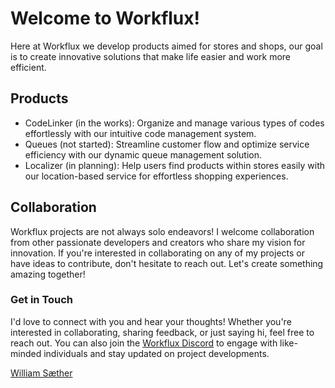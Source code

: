 # Welcome to Workflux!
Here at Workflux we develop products aimed for stores and shops, our goal is to create innovative solutions that make life easier and work more efficient.

## Products
- CodeLinker (in the works): Organize and manage various types of codes effortlessly with our intuitive code management system.
- Queues (not started): Streamline customer flow and optimize service efficiency with our dynamic queue management solution.
- Localizer (in planning): Help users find products within stores easily with our location-based service for effortless shopping experiences.

## Collaboration
Workflux projects are not always solo endeavors! I welcome collaboration from other passionate developers and creators who share my vision for innovation. If you're interested in collaborating on any of my projects or have ideas to contribute, don't hesitate to reach out. Let's create something amazing together!

### Get in Touch
I'd love to connect with you and hear your thoughts! Whether you're interested in collaborating, sharing feedback, or just saying hi, feel free to reach out. You can also join the [Workflux Discord](https://discord.gg/GxcPtwvX4P) to engage with like-minded individuals and stay updated on project developments.

[William Sæther](https://github.com/williamsaether)